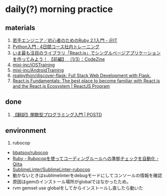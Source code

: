 daily(?) morning practice
==========

materials
-----

1. [若手エンジニア／初心者のためのRuby 2.1入門 - ＠IT](./ruby.2.1)
1. [Python入門 : 4日間コース社内トレーニング](http://www.slideshare.net/yuichi110/python-introduction-42659983)
1. [いま最も注目のライブラリ「React.js」でシングルページアプリケーションを作ってみよう！ 【前編】 （1/3）：CodeZine](http://codezine.jp/article/detail/8491)
1. [mixi-inc/iOSTraining](https://github.com/mixi-inc/iOSTraining)
1. [mixi-inc/AndroidTraining](https://github.com/mixi-inc/AndroidTraining)
1. [realpython/discover-flask: Full Stack Web Development with Flask.](https://github.com/realpython/discover-flask)
1. [React.js Fundamentals: The best place to become familiar with React.js and the React.js Ecosystem | ReactJS Program](http://courses.reactjsprogram.com/courses/reactjsfundamentals)

done
-----
1. [【翻訳】関数型プログラミング入門 | POSTD](./functinal_python)

environment
-----

1. rubocop
  - [bbatsov/rubocop](https://github.com/bbatsov/rubocop)
  - [Ruby - Rubocopを使ってコーディングルールへの準拠チェックを自動化 - Qiita](http://qiita.com/yaotti/items/4f69a145a22f9c8f8333)
  - [SublimeLinter/SublimeLinter-rubocop](https://github.com/SublimeLinter/SublimeLinter-rubocop)
  - 動かないときはsublimelinterをdebugモードにしてコンソールの情報を確認
  - 原因はgemのインストール場所がglobalではなかったため。
  - rvm gemset use globalをしてからインストールし直したら動いた

